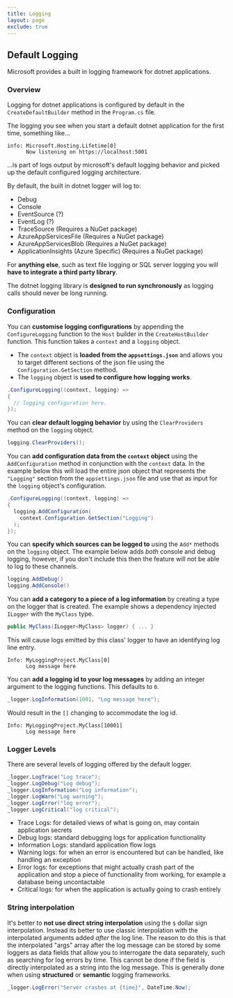 ```yaml
---
title: Logging
layout: page
exclude: true
---
```


## Default Logging

Microsoft provides a built in logging framework for dotnet applications.

### Overview

Logging for dotnet applications is configured by default in the `CreateDefaultBuilder` method in the `Program.cs` file.

The logging you see when you start a default dotnet application for the first time, something like...
```
info: Microsoft.Hosting.Lifetime[0]
      Now listening on https://localhost:5001
```
...is part of logs output by microsoft's default logging behavior and picked up the default configured logging architecture.

By default, the built in dotnet logger will log to:

- Debug
- Console
- EventSource (?)
- EventLog (?)
- TraceSource (Requires a NuGet package)
- AzureAppServicesFile (Requires a NuGet package)
- AzureAppServicesBlob (Requires a NuGet package)
- ApplicationInsights (Azure Specific) (Requires a NuGet package)

For **anything else**, such as text file logging or SQL server logging you will **have to integrate a third party library**.

The dotnet logging library is **designed to run synchronously** as logging calls should never be long running.

### Configuration

You can **customise logging configurations** by appending the `ConfigureLogging` function to the `Host` builder in the `CreateHostBuilder` function. This function takes a `context` and a `logging` object. 

- The `context` object is **loaded from the `appsettings.json`** and allows you to target different sections of the json file using the `Configuration.GetSection` method.
- The `logging` object is **used to configure how logging works**.
```csharp
.ConfigureLogging((context, logging) =>
{
  // logging configuration here.
});
```

You can **clear default logging behavior** by using the `ClearProviders` method on the `logging` object.
```csharp
logging.ClearProviders();
```

You can **add configuration data from the `context` object** using the `AddConfiguration` method in conjunction with the `context` data. In the example below this will load the entire json object that represents the `"Logging"` section from the `appsettings.json` file and use that as input for the `logging` object's configuration.
```csharp
.ConfigureLogging((context, logging) =>
{
  logging.AddConfiguration(
    context.Configuration.GetSection("Logging")
  );
});
```

You can **specify which sources can be logged to** using the `Add*` methods on the `logging` object. The example below adds *both* console and debug logging, however, if you don't include this then the feature will not be able to log to these channels.
```csharp
logging.AddDebug()
logging.AddConsole()
```

You can **add a category to a piece of a log information** by creating a type on the logger that is created. The example shows a dependency injected `ILogger` with the `MyClass` type.
```csharp
public MyClass(ILogger<MyClass> logger) { ... }
```

This will cause logs emitted by this class' logger to have an identifying log line entry.
```
Info: MyLoggingProject.MyClass[0]
      Log message here
```

You can **add a logging id to your log messages** by adding an integer argument to the logging functions. This defaults to `0`.
```csharp
_logger.LogInformation(1001, "Log message here");
```

Would result in the `[]` changing to accommodate the log id.
```
Info: MyLoggingProject.MyClass[10001]
      Log message here
```

### Logger Levels

There are several levels of logging offered by the default logger.
```csharp
_logger.LogTrace("Log trace");
_logger.LogDebug("Log debug");
_logger.LogInformation("Log information");
_logger.LogWarn("Log warning");
_logger.LogError("log error");
_logger.LogCritical("log critical");
```

- Trace Logs: for detailed views of what is going on, may contain application secrets
- Debug logs: standard debugging logs for application functionality
- Information Logs: standard application flow logs
- Warning logs: for when an error is encountered but can be handled, like handling an exception
- Error logs: for exceptions that might actually crash part of the application and stop a piece of functionality from working, for example a database being uncontactable
- Critical logs: for when the application is actually going to crash entirely

### String interpolation

It's better to **not use direct string interpolation** using the `$` dollar sign interpolation. Instead its better to use classic interpolation with the interpolated arguments added *after* the log line. The reason to do this is that the interpolated "args" array after the log message can be stored by some loggers as data fields that allow you to interrogate the data separately, such as searching for log errors by time. This cannot be done if the field is directly interpolated as a string into the log message. This is generally done when using **structured** or **semantic** logging frameworks.
```csharp
_logger.LogError("Server crashes at {time}", DateTime.Now);
```


<!--stackedit_data:
eyJoaXN0b3J5IjpbLTExODU2MjU5MDUsLTc2NzkwMDc5MCwtMT
U2NzM5MzI3NiwxMzA0MTA0Mjk2LDgyMzAxNTkyMSwtMTE3NDc0
NDY0Niw1NjI2ODUwMTksMTY5Mjc5MTk0NSwxMjQ2MzU3MDQyLD
E5MzkzOTMyMzIsNTUzNDQ0NDk1XX0=
-->